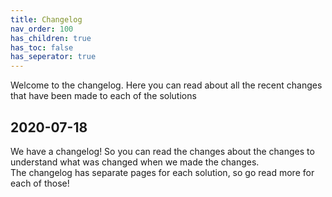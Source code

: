 ```yaml
---
title: Changelog
nav_order: 100
has_children: true
has_toc: false
has_seperator: true
---
```


Welcome to the changelog. Here you can read about all the recent changes that have been made to each of the solutions

## 2020-07-18

We have a changelog! So you can read the changes about the changes to understand what was changed when we made the changes.  
The changelog has separate pages for each solution, so go read more for each of those!
